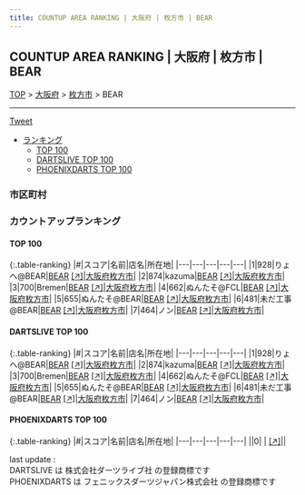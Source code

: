 ```yaml
---
title: COUNTUP AREA RANKING | 大阪府 | 枚方市 | BEAR
---
```

## COUNTUP AREA RANKING | 大阪府 | 枚方市 | BEAR

[TOP](/darts/rank/) > [大阪府](/darts/rank/大阪府/) > [枚方市](/darts/rank/大阪府/枚方市/) > BEAR

___

<a href="https://twitter.com/share?ref_src=twsrc%5Etfw" data-text="COUNTUP AREA RANKING | 大阪府枚方市BEAR" class="twitter-share-button" data-hashtags="DARTSLIVE,PHOENIXDARTS,darts,ダーツ" data-show-count="false">Tweet</a>

* [ランキング](#カウントアップランキング)
    * [TOP 100](#top-100)
    * [DARTSLIVE TOP 100](#dartslive-top-100)
    * [PHOENIXDARTS TOP 100](#phoenixdarts-top-100)

### 市区町村

<ul>

</ul>

### カウントアップランキング

#### TOP 100



{:.table-ranking}
|#|スコア|名前|店名|所在地|
|---|---|---|---|---|
|1|928|<span class="rank-name-dl">りょへ@BEAR</span>|<a href="/darts/rank/shops/796aa9c1474f584e0d9b047a20a7ba1e.html">BEAR</a> <a href="https://search.dartslive.com/jp/shop/796aa9c1474f584e0d9b047a20a7ba1e">[↗]</a>|<a href="/darts/rank/大阪府/枚方市">大阪府枚方市</a>|
|2|874|<span class="rank-name-dl">kazuma</span>|<a href="/darts/rank/shops/796aa9c1474f584e0d9b047a20a7ba1e.html">BEAR</a> <a href="https://search.dartslive.com/jp/shop/796aa9c1474f584e0d9b047a20a7ba1e">[↗]</a>|<a href="/darts/rank/大阪府/枚方市">大阪府枚方市</a>|
|3|700|<span class="rank-name-dl">Bremen</span>|<a href="/darts/rank/shops/796aa9c1474f584e0d9b047a20a7ba1e.html">BEAR</a> <a href="https://search.dartslive.com/jp/shop/796aa9c1474f584e0d9b047a20a7ba1e">[↗]</a>|<a href="/darts/rank/大阪府/枚方市">大阪府枚方市</a>|
|4|662|<span class="rank-name-dl">ぬんたそ@FCL</span>|<a href="/darts/rank/shops/796aa9c1474f584e0d9b047a20a7ba1e.html">BEAR</a> <a href="https://search.dartslive.com/jp/shop/796aa9c1474f584e0d9b047a20a7ba1e">[↗]</a>|<a href="/darts/rank/大阪府/枚方市">大阪府枚方市</a>|
|5|655|<span class="rank-name-dl">ぬんたそ@BEAR</span>|<a href="/darts/rank/shops/796aa9c1474f584e0d9b047a20a7ba1e.html">BEAR</a> <a href="https://search.dartslive.com/jp/shop/796aa9c1474f584e0d9b047a20a7ba1e">[↗]</a>|<a href="/darts/rank/大阪府/枚方市">大阪府枚方市</a>|
|6|481|<span class="rank-name-dl">未だ工事@BEAR</span>|<a href="/darts/rank/shops/796aa9c1474f584e0d9b047a20a7ba1e.html">BEAR</a> <a href="https://search.dartslive.com/jp/shop/796aa9c1474f584e0d9b047a20a7ba1e">[↗]</a>|<a href="/darts/rank/大阪府/枚方市">大阪府枚方市</a>|
|7|464|<span class="rank-name-dl">ノン</span>|<a href="/darts/rank/shops/796aa9c1474f584e0d9b047a20a7ba1e.html">BEAR</a> <a href="https://search.dartslive.com/jp/shop/796aa9c1474f584e0d9b047a20a7ba1e">[↗]</a>|<a href="/darts/rank/大阪府/枚方市">大阪府枚方市</a>|


#### DARTSLIVE TOP 100



{:.table-ranking}
|#|スコア|名前|店名|所在地|
|---|---|---|---|---|
|1|928|<span class="rank-name-dl">りょへ@BEAR</span>|<a href="/darts/rank/shops/796aa9c1474f584e0d9b047a20a7ba1e.html">BEAR</a> <a href="https://search.dartslive.com/jp/shop/796aa9c1474f584e0d9b047a20a7ba1e">[↗]</a>|<a href="/darts/rank/大阪府/枚方市">大阪府枚方市</a>|
|2|874|<span class="rank-name-dl">kazuma</span>|<a href="/darts/rank/shops/796aa9c1474f584e0d9b047a20a7ba1e.html">BEAR</a> <a href="https://search.dartslive.com/jp/shop/796aa9c1474f584e0d9b047a20a7ba1e">[↗]</a>|<a href="/darts/rank/大阪府/枚方市">大阪府枚方市</a>|
|3|700|<span class="rank-name-dl">Bremen</span>|<a href="/darts/rank/shops/796aa9c1474f584e0d9b047a20a7ba1e.html">BEAR</a> <a href="https://search.dartslive.com/jp/shop/796aa9c1474f584e0d9b047a20a7ba1e">[↗]</a>|<a href="/darts/rank/大阪府/枚方市">大阪府枚方市</a>|
|4|662|<span class="rank-name-dl">ぬんたそ@FCL</span>|<a href="/darts/rank/shops/796aa9c1474f584e0d9b047a20a7ba1e.html">BEAR</a> <a href="https://search.dartslive.com/jp/shop/796aa9c1474f584e0d9b047a20a7ba1e">[↗]</a>|<a href="/darts/rank/大阪府/枚方市">大阪府枚方市</a>|
|5|655|<span class="rank-name-dl">ぬんたそ@BEAR</span>|<a href="/darts/rank/shops/796aa9c1474f584e0d9b047a20a7ba1e.html">BEAR</a> <a href="https://search.dartslive.com/jp/shop/796aa9c1474f584e0d9b047a20a7ba1e">[↗]</a>|<a href="/darts/rank/大阪府/枚方市">大阪府枚方市</a>|
|6|481|<span class="rank-name-dl">未だ工事@BEAR</span>|<a href="/darts/rank/shops/796aa9c1474f584e0d9b047a20a7ba1e.html">BEAR</a> <a href="https://search.dartslive.com/jp/shop/796aa9c1474f584e0d9b047a20a7ba1e">[↗]</a>|<a href="/darts/rank/大阪府/枚方市">大阪府枚方市</a>|
|7|464|<span class="rank-name-dl">ノン</span>|<a href="/darts/rank/shops/796aa9c1474f584e0d9b047a20a7ba1e.html">BEAR</a> <a href="https://search.dartslive.com/jp/shop/796aa9c1474f584e0d9b047a20a7ba1e">[↗]</a>|<a href="/darts/rank/大阪府/枚方市">大阪府枚方市</a>|


#### PHOENIXDARTS TOP 100



{:.table-ranking}
|#|スコア|名前|店名|所在地|
|---|---|---|---|---|
||0|<span class="rank-name-dl"> </span>|<a href="/darts/rank/shops/.html"></a> <a href="">[↗]</a>|<a href="/darts/rank//"></a>|


<div class="footer border-top border-gray-light mt-5 pt-3 text-right text-gray">
    last update : <span style="font-weight: italic" id="foot_last_modified"></span><br />
    DARTSLIVE は 株式会社ダーツライブ社 の登録商標です<br />
    PHOENIXDARTS は フェニックスダーツジャパン株式会社 の登録商標です<br />
</div>

<script src="https://cdnjs.cloudflare.com/ajax/libs/jquery.tablesorter/2.31.3/js/jquery.tablesorter.min.js" integrity="sha512-qzgd5cYSZcosqpzpn7zF2ZId8f/8CHmFKZ8j7mU4OUXTNRd5g+ZHBPsgKEwoqxCtdQvExE5LprwwPAgoicguNg==" crossorigin="anonymous" referrerpolicy="no-referrer"></script>
<link rel="stylesheet" href="https://cdnjs.cloudflare.com/ajax/libs/jquery.tablesorter/2.31.3/css/theme.default.min.css" integrity="sha512-wghhOJkjQX0Lh3NSWvNKeZ0ZpNn+SPVXX1Qyc9OCaogADktxrBiBdKGDoqVUOyhStvMBmJQ8ZdMHiR3wuEq8+w==" crossorigin="anonymous" referrerpolicy="no-referrer" />
<script>
$(function() {
    $(".table-ranking").tablesorter({sortList:[[0, 0]]});
    $("#foot_last_modified").text(formatDate(new Date(document.lastModified), 'yyyy-MM-dd HH:mm:ss'));
});
</script>

<script async src="https://platform.twitter.com/widgets.js" charset="utf-8"></script>